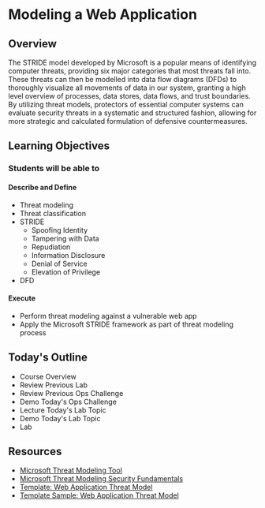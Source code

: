# Modeling a Web Application

## Overview

The STRIDE model developed by Microsoft is a popular means of identifying computer threats, providing six major categories that most threats fall into. These threats can then be modelled into data flow diagrams (DFDs) to thoroughly visualize all movements of data in our system, granting a high level overview of processes, data stores, data flows, and trust boundaries. By utilizing threat models, protectors of essential computer systems can evaluate security threats in a systematic and structured fashion, allowing for more strategic and calculated formulation of defensive countermeasures.

## Learning Objectives

### Students will be able to

#### Describe and Define

- Threat modeling
- Threat classification
- STRIDE
  - Spoofing Identity
  - Tampering with Data
  - Repudiation
  - Information Disclosure
  - Denial of Service
  - Elevation of Privilege
- DFD

#### Execute

- Perform threat modeling against a vulnerable web app
- Apply the Microsoft STRIDE framework as part of threat modeling process

## Today's Outline

- Course Overview
- Review Previous Lab
- Review Previous Ops Challenge
- Demo Today's Ops Challenge
- Lecture Today's Lab Topic
- Demo Today's Lab Topic
- Lab

## Resources

- [Microsoft Threat Modeling Tool](https://docs.microsoft.com/en-us/azure/security/develop/threat-modeling-tool-getting-started)
- [Microsoft Threat Modeling Security Fundamentals](https://docs.microsoft.com/en-us/learn/paths/tm-threat-modeling-fundamentals/)
- [Template: Web Application Threat Model](https://docs.microsoft.com/en-us/previous-versions/msp-n-p/ff648866(v=pandp.10)?redirectedfrom=MSDN)
- [Template Sample: Web Application Threat Model](https://docs.microsoft.com/en-us/previous-versions/msp-n-p/ff649779(v=pandp.10)?redirectedfrom=MSDN)
